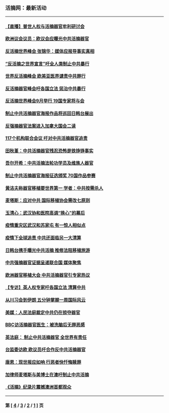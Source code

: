 ### 活摘网：最新活动
---
#### [【直播】普世人权与活摘器官牟利研讨会](../../pages/nf5883/n13425146.md?01250430) 
#### [欧洲议会议员：欧议会应曝光中共活摘器官](../../pages/nf5883/n13336571.md?01250430) 
#### [反活摘世界峰会 张锦华：媒体应报导事实真相](../../pages/nf5883/n13278502.md?01250430) 
#### [“反活摘之世界宣言”吁全人类制止中共暴行](../../pages/nf5883/n13259730.md?01250430) 
#### [世界反活摘峰会 欧美亚医界谴责中共罪行](../../pages/nf5883/n13253550.md?01250430) 
#### [反活摘器官峰会吁各国立法 惩治中共暴行](../../pages/nf5883/n13245052.md?01250430) 
#### [反活摘世界峰会9月举行 19国专家将与会](../../pages/nf5883/n13201492.md?01250430) 
#### [制止中共活摘器官海报作品将巡回日韩台展出](../../pages/nf5883/n13177791.md?01250430) 
#### [反强摘器官法案进入加拿大国会二读](../../pages/nf5883/n13033450.md?01250430) 
#### [117个机构联合会议 吁对中共活摘器官追责](../../pages/nf5883/n12775087.md?01250430) 
#### [田秋堇：中共活摘器官残忍恐怖是铁铮铮事实](../../pages/nf5883/n12702148.md?01250430) 
#### [吾尔开希：中共活摘法轮功学员及维族人器官](../../pages/nf5883/n12693197.md?01250430) 
#### [制止中共活摘器官海报征选颁奖 70国作品参赛](../../pages/nf5883/n12692050.md?01250430) 
#### [黄洁夫称器官移植要世界第一 学者：中共按需杀人](../../pages/nf5883/n12572329.md?01250430) 
#### [麦塔斯：应对中共 国际移植协会需改七原则](../../pages/nf5883/n12514711.md?01250430) 
#### [玉清心：武汉协和医院高调“换心”的幕后](../../pages/nf5883/n12298730.md?01250430) 
#### [疫情重灾区武汉和苏家屯 有一惊人相似点](../../pages/nf5883/n12150824.md?01250430) 
#### [疫情下全球追责 中共还面临另一大清算](../../pages/nf5883/n12070397.md?01250430) 
#### [日韩台携手曝光中共活摘 推修法阻移植旅游](../../pages/nf5883/n11712046.md?01250430) 
#### [中共强摘器官证据呈递联合国 媒体聚焦](../../pages/nf5883/n11546426.md?01250430) 
#### [欧洲器官移植大会 中共活摘器官引专家热议](../../pages/nf5883/n11539095.md?01250430) 
#### [【专访】英人权专家吁各国立法 清算中共](../../pages/nf5883/n11367315.md?01250430) 
#### [从川习会到伊朗 五分钟掌握一周国际风云](../../pages/nf5883/n11338520.md?01250430) 
#### [美媒：人民法庭裁定中共仍在掠夺器官](../../pages/nf5883/n11334897.md?01250430) 
#### [BBC访活摘器官医生：被洗脑后无罪恶感](../../pages/nf5883/n11335935.md?01250430) 
#### [英法庭： 制止中共活摘器官 全世界有责任](../../pages/nf5883/n11330691.md?01250430) 
#### [台监委访欧 欧议员吁合作反中共活摘器官](../../pages/nf5883/n11109190.md?01250430) 
#### [唐恩：现世报应如响 行恶者快忏悔赎罪](../../pages/nf5883/n11104016.md?01250430) 
#### [加律师麦塔斯与美博士在澳吁制止中共活摘](../../pages/nf5883/n10724764.md?01250430) 
#### [《活摘》纪录片震撼澳洲首都观众](../../pages/nf5883/n10722747.md?01250430) 

---
#### 第 [ [4](./4.md?01250430) / [3](./3.md?01250430) / [2](./2.md?01250430) / [1](./1.md?01250430) ] 页
